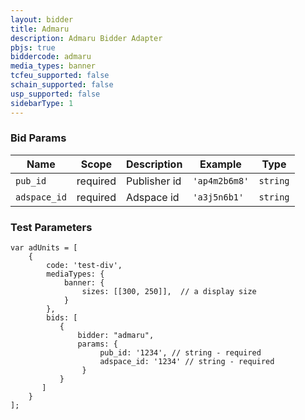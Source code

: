 ```yaml
---
layout: bidder
title: Admaru
description: Admaru Bidder Adapter
pbjs: true
biddercode: admaru
media_types: banner
tcfeu_supported: false
schain_supported: false
usp_supported: false
sidebarType: 1
---
```



### Bid Params


| Name             | Scope    | Description      | Example                      | Type     |
|------------------|----------|------------------|------------------------------|----------|
| `pub_id` | required | Publisher id  | `'ap4m2b6m8'` | `string` |
| `adspace_id`   | required | Adspace id       | `'a3j5n6b1'` | `string` |

### Test Parameters

```
var adUnits = [
    {
        code: 'test-div',
        mediaTypes: {
            banner: {
                sizes: [[300, 250]],  // a display size
            }
        },
        bids: [
           {
               bidder: "admaru",
               params: {
                    pub_id: '1234', // string - required
                    adspace_id: '1234' // string - required
                }
           }
       ]
    }
];
```
